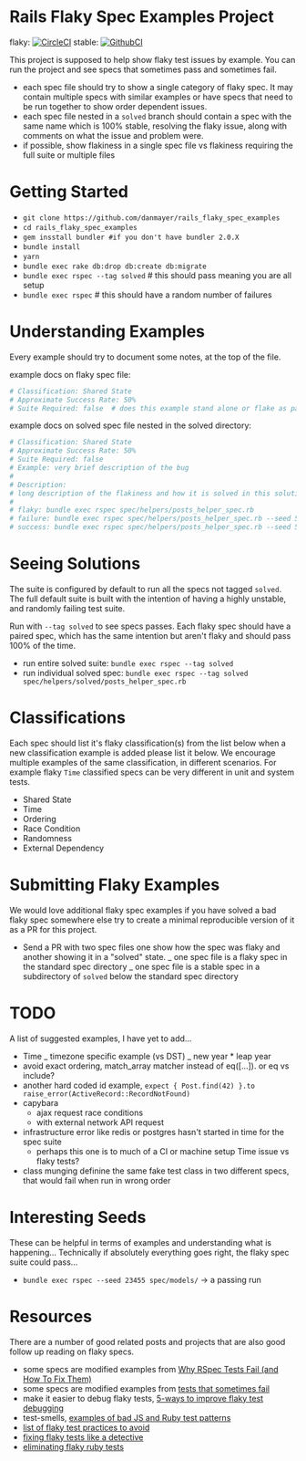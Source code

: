 # Rails Flaky Spec Examples Project

flaky: [![CircleCI](https://circleci.com/gh/danmayer/rails_flaky_spec_examples.svg?style=svg)](https://circleci.com/gh/danmayer/rails_flaky_spec_examples)
stable: [![GithubCI](https://github.com/danmayer/rails_flaky_spec_examples/workflows/CI/badge.svg)](https://github.com/danmayer/rails_flaky_spec_examples/actions)

This project is supposed to help show flaky test issues by example. You can run the project and see specs that sometimes pass and sometimes fail.

- each spec file should try to show a single category of flaky spec. It may contain multiple specs with similar examples or have specs that need to be run together to show order dependent issues.
- each spec file nested in a `solved` branch should contain a spec with the same name which is 100% stable, resolving the flaky issue, along with comments on what the issue and problem were.
- if possible, show flakiness in a single spec file vs flakiness requiring the full suite or multiple files

# Getting Started

- `git clone https://github.com/danmayer/rails_flaky_spec_examples`
- `cd rails_flaky_spec_examples`
- `gem insstall bundler #if you don't have bundler 2.0.X`
- `bundle install`
- `yarn`
- `bundle exec rake db:drop db:create db:migrate`
- `bundle exec rspec --tag solved` # this should pass meaning you are all setup
- `bundle exec rspec` # this should have a random number of failures

# Understanding Examples

Every example should try to document some notes, at the top of the file.

example docs on flaky spec file:

```ruby
# Classification: Shared State
# Approximate Success Rate: 50%
# Suite Required: false  # does this example stand alone or flake as part of a suite
```

example docs on solved spec file nested in the solved directory:

```ruby
# Classification: Shared State
# Approximate Success Rate: 50%
# Suite Required: false
# Example: very brief description of the bug
#
# Description:
# long description of the flakiness and how it is solved in this solution.
#
# flaky: bundle exec rspec spec/helpers/posts_helper_spec.rb
# failure: bundle exec rspec spec/helpers/posts_helper_spec.rb --seed 52493
# success: bundle exec rspec spec/helpers/posts_helper_spec.rb --seed 52496
```

# Seeing Solutions

The suite is configured by default to run all the specs not tagged `solved`. The full default suite is built with the intention of having a highly unstable, and randomly failing test suite.

Run with `--tag solved` to see specs passes. Each flaky spec should have a paired spec, which has the same intention but aren't flaky and should pass 100% of the time.

- run entire solved suite: `bundle exec rspec --tag solved`
- run individual solved spec: `bundle exec rspec --tag solved spec/helpers/solved/posts_helper_spec.rb`

# Classifications

Each spec should list it's flaky classification(s) from the list below when a new classification example is added please list it below. We encourage multiple examples of the same classification, in different scenarios. For example flaky `Time` classified specs can be very different in unit and system tests.

- Shared State
- Time
- Ordering
- Race Condition
- Randomness
- External Dependency

# Submitting Flaky Examples

We would love additional flaky spec examples if you have solved a bad flaky spec somewhere else try to create a minimal reproducible version of it as a PR for this project.

- Send a PR with two spec files one show how the spec was flaky and another showing it in a "solved" state.
  _ one spec file is a flaky spec in the standard spec directory
  _ one spec file is a stable spec in a subdirectory of `solved` below the standard spec directory

# TODO

A list of suggested examples, I have yet to add...

- Time
  _ timezone specific example (vs DST)
  _ new year \* leap year
- avoid exact ordering, match_array matcher instead of eq([...]). or eq vs include?
- another hard coded id example, `expect { Post.find(42) }.to raise_error(ActiveRecord::RecordNotFound)`
- capybara
  - ajax request race conditions
  - with external network API request
- infrastructure error like redis or postgres hasn't started in time for the spec suite
  - perhaps this one is to much of a CI or machine setup Time issue vs flaky tests?
- class munging definine the same fake test class in two different specs, that would fail when run in wrong order

# Interesting Seeds

These can be helpful in terms of examples and understanding what is happening... Technically if absolutely everything goes right, the flaky spec suite could pass...

- `bundle exec rspec --seed 23455 spec/models/` -> a passing run

# Resources

There are a number of good related posts and projects that are also good follow up reading on flaky specs.

- some specs are modified examples from [Why RSpec Tests Fail (and How To Fix Them)](https://medium.com/better-programming/why-rspec-tests-fail-and-how-to-fix-them-402f1c7dce16)
- some specs are modified examples from [tests that sometimes fail](https://samsaffron.com/archive/2019/05/15/tests-that-sometimes-fail)
- make it easier to debug flaky tests, [5-ways to improve flaky test debugging](https://building.buildkite.com/5-ways-weve-improved-flakey-test-debugging-4b3cfb9f27c8)
- test-smells, [examples of bad JS and Ruby test patterns](https://github.com/testdouble/test-smells)
- [list of flaky test practices to avoid](https://github.com/evilmartians/terraforming-rails/blob/master/guides/flaky.md)
- [fixing flaky tests like a detective](https://sonja.codes/fixing-flaky-tests-like-a-detective)
- [eliminating flaky ruby tests](https://engineering.gusto.com/eliminating-flaky-ruby-tests/)
